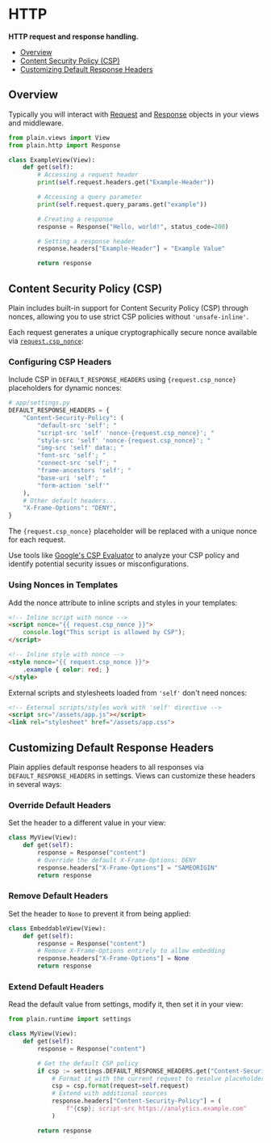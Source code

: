 # HTTP

**HTTP request and response handling.**

- [Overview](#overview)
- [Content Security Policy (CSP)](#content-security-policy-csp)
- [Customizing Default Response Headers](#customizing-default-response-headers)

## Overview

Typically you will interact with [Request](request.py#Request) and [Response](response.py#ResponseBase) objects in your views and middleware.

```python
from plain.views import View
from plain.http import Response

class ExampleView(View):
    def get(self):
        # Accessing a request header
        print(self.request.headers.get("Example-Header"))

        # Accessing a query parameter
        print(self.request.query_params.get("example"))

        # Creating a response
        response = Response("Hello, world!", status_code=200)

        # Setting a response header
        response.headers["Example-Header"] = "Example Value"

        return response
```

## Content Security Policy (CSP)

Plain includes built-in support for Content Security Policy (CSP) through nonces, allowing you to use strict CSP policies without `'unsafe-inline'`.

Each request generates a unique cryptographically secure nonce available via [`request.csp_nonce`](request.py#Request.csp_nonce):

### Configuring CSP Headers

Include CSP in `DEFAULT_RESPONSE_HEADERS` using `{request.csp_nonce}` placeholders for dynamic nonces:

```python
# app/settings.py
DEFAULT_RESPONSE_HEADERS = {
    "Content-Security-Policy": (
        "default-src 'self'; "
        "script-src 'self' 'nonce-{request.csp_nonce}'; "
        "style-src 'self' 'nonce-{request.csp_nonce}'; "
        "img-src 'self' data:; "
        "font-src 'self'; "
        "connect-src 'self'; "
        "frame-ancestors 'self'; "
        "base-uri 'self'; "
        "form-action 'self'"
    ),
    # Other default headers...
    "X-Frame-Options": "DENY",
}
```

The `{request.csp_nonce}` placeholder will be replaced with a unique nonce for each request.

Use tools like [Google's CSP Evaluator](https://csp-evaluator.withgoogle.com/) to analyze your CSP policy and identify potential security issues or misconfigurations.

### Using Nonces in Templates

Add the nonce attribute to inline scripts and styles in your templates:

```html
<!-- Inline script with nonce -->
<script nonce="{{ request.csp_nonce }}">
    console.log("This script is allowed by CSP");
</script>

<!-- Inline style with nonce -->
<style nonce="{{ request.csp_nonce }}">
    .example { color: red; }
</style>
```

External scripts and stylesheets loaded from `'self'` don't need nonces:

```html
<!-- External scripts/styles work with 'self' directive -->
<script src="/assets/app.js"></script>
<link rel="stylesheet" href="/assets/app.css">
```

## Customizing Default Response Headers

Plain applies default response headers to all responses via `DEFAULT_RESPONSE_HEADERS` in settings. Views can customize these headers in several ways:

### Override Default Headers

Set the header to a different value in your view:

```python
class MyView(View):
    def get(self):
        response = Response("content")
        # Override the default X-Frame-Options: DENY
        response.headers["X-Frame-Options"] = "SAMEORIGIN"
        return response
```

### Remove Default Headers

Set the header to `None` to prevent it from being applied:

```python
class EmbeddableView(View):
    def get(self):
        response = Response("content")
        # Remove X-Frame-Options entirely to allow embedding
        response.headers["X-Frame-Options"] = None
        return response
```

### Extend Default Headers

Read the default value from settings, modify it, then set it in your view:

```python
from plain.runtime import settings

class MyView(View):
    def get(self):
        response = Response("content")

        # Get the default CSP policy
        if csp := settings.DEFAULT_RESPONSE_HEADERS.get("Content-Security-Policy"):
            # Format it with the current request to resolve placeholders
            csp = csp.format(request=self.request)
            # Extend with additional sources
            response.headers["Content-Security-Policy"] = (
                f"{csp}; script-src https://analytics.example.com"
            )

        return response
```
